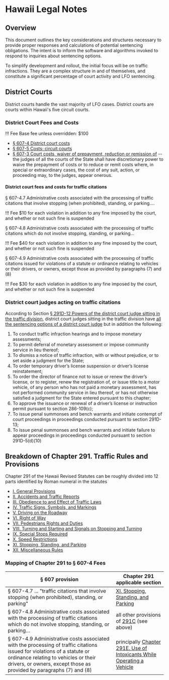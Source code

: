 # Hawaii Legal Notes

## Overview

This document outlines the key considerations and structures necessary to provide proper responses and calculations of potential sentencing obligations. The intent is to inform the software and algorithms invoked to respond to inquiries about sentencing options.

To simplify development and rollout, the initial focus will be on traffic infractions. They are a complex structure in and of themselves, and constitute a significant percentage of court activity and LFO sentencing.

## District Courts

District courts handle the vast majority of LFO cases. District courts are courts within Hawaii's five circuit courts.

### District Court Fees and Costs

!!! Fee
    Base fee unless overridden: $100

* [§ 607-4 District court costs](https://sammade.github.io/aloha-io/title-32/chapter-607/section-607-4/)
* [§ 607-5 Costs; circuit courts](https://sammade.github.io/aloha-io/title-32/chapter-607/section-607-5/)
* [§ 607-3 Court costs, waiver of prepayment, reduction or remission of](https://sammade.github.io/aloha-io/title-32/chapter-607/section-607-3/) -- the judges of all the courts of the State shall have discretionary power to waive the prepayment of costs or to reduce or remit costs where, in special or extraordinary cases, the cost of any suit, action, or proceeding may, to the judges, appear onerous.

#### District court fees and costs for traffic citations

§ 607-4.7 Administrative costs associated with the processing of traffic citations that involve stopping (when prohibited), standing, or parking….

!!! Fee
    $10 for each violation in addition to any fine imposed by the court, and whether or not such fine is suspended

§ 607-4.8 Administrative costs associated with the processing of traffic citations which do not involve stopping, standing, or parking…

!!! Fee
    $40 for each violation in addition to any fine imposed by the court, and whether or not such fine is suspended

§ 607-4.9 Administrative costs associated with the processing of traffic citations issued for violations of a statute or ordinance relating to vehicles or their drivers, or owners, except those as provided by paragraphs (7) and (8)

!!! Fee
    $30 for each violation in addition to any fine imposed by the court, and whether or not such fine is suspended

### District court judges acting on traffic citations

According to Section [&#167; 291D-12 Powers of the district court judge sitting in the traffic division](https://sammade.github.io/aloha-io/title-17/chapter-291d/section-291d-12/), district court judges sitting in the traffic division have [all the sentencing options of a district court judge](https://sammade.github.io/aloha-io/title-32/chapter-604/) but in addition the following:

1. To conduct traffic infraction hearings and to impose monetary assessments;
2. To permit deferral of monetary assessment or impose community service in lieu thereof;
3. To dismiss a notice of traffic infraction, with or without prejudice, or to set aside a judgment for the State;
4. To order temporary driver’s license suspension or driver’s license reinstatement;
5. To order the director of finance not to issue or renew the driver’s license, or to register, renew the registration of, or issue title to a motor vehicle, of any person who has not paid a monetary assessment, has not performed community service in lieu thereof, or has not otherwise satisfied a judgment for the State entered pursuant to this chapter;
6. To approve the issuance or renewal of a driver’s license or instruction permit pursuant to section 286-109(c);
7. To issue penal summonses and bench warrants and initiate contempt of court proceedings in proceedings conducted pursuant to section 291D-13;
8. To issue penal summonses and bench warrants and initiate failure to appear proceedings in proceedings conducted pursuant to section 291D-5(d)(10)

## Breakdown of Chapter 291. Traffic Rules and Provisions

Chapter 291 of the Hawaii Revised Statutes can be roughly divided into 12 parts identified by Roman numeral in the statutes

- [I. General Provisions](https://sammade.github.io/aloha-io/title-17/chapter-291c/section-291c-1/)
- [II. Accidents and Traffic Reports](https://sammade.github.io/aloha-io/title-17/chapter-291c/section-291c-11/)
- [III. Obedience to and Effect of Traffic Laws](https://sammade.github.io/aloha-io/title-17/chapter-291c/section-291c-21/)
- [IV. Traffic Signs, Symbols, and Markings](https://sammade.github.io/aloha-io/title-17/chapter-291c/section-291c-31/)
- [V. Driving on the Roadway](https://sammade.github.io/aloha-io/title-17/chapter-291c/section-291c-41/)
- [VI. Right of Way](https://sammade.github.io/aloha-io/title-17/chapter-291c/section-291c-61/)
- [VII. Pedestrians Rights and Duties](https://sammade.github.io/aloha-io/title-17/chapter-291c/section-291c-71/)
- [VIII. Turning and Starting and Signals on Stopping and Turning](https://sammade.github.io/aloha-io/title-17/chapter-291c/section-291c-81/)
- [IX. Special Stops Required](https://sammade.github.io/aloha-io/title-17/chapter-291c/section-291c-91/)
- [X. Speed Restrictions](https://sammade.github.io/aloha-io/title-17/chapter-291c/section-291c-101/)
- [XI. Stopping, Standing, and Parking](https://sammade.github.io/aloha-io/title-17/chapter-291c/section-291c-111/)
- [XII. Miscellaneous Rules](https://sammade.github.io/aloha-io/title-17/chapter-291c/section-291c-121/)

### Mapping of Chapter 291 to &#167; 607-4 Fees

| § 607 provision | Chapter 291 applicable section |
| ----- | ----- |
| § 607-4.7 ... "traffic citations that involve stopping (when prohibited), standing, or parking"  | [XI. Stopping, Standing, and Parking](https://sammade.github.io/aloha-io/title-17/chapter-291c/section-291c-111/)  |
| § 607-4.8 Administrative costs associated with the processing of traffic citations which do not involve stopping, standing, or parking… | all other provisions of [291C](https://sammade.github.io/aloha-io/title-17/chapter-291c/) (see above) |
|§ 607-4.9 Administrative costs associated with the processing of traffic citations issued for violations of a statute or ordinance relating to vehicles or their drivers, or owners, except those as provided by paragraphs (7) and (8) | principally [Chapter 291E. Use of Intoxicants While Operating a Vehicle](https://sammade.github.io/aloha-io/title-17/chapter-291e/) |

